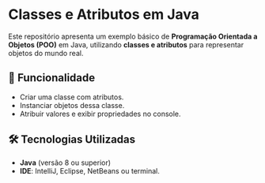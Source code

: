 # Classes e Atributos em Java

Este repositório apresenta um exemplo básico de **Programação Orientada a Objetos (POO)** em Java, utilizando **classes e atributos** para representar objetos do mundo real.

## 🚀 Funcionalidade
- Criar uma classe com atributos.
- Instanciar objetos dessa classe.
- Atribuir valores e exibir propriedades no console.

## 🛠️ Tecnologias Utilizadas
- **Java** (versão 8 ou superior)
- **IDE**: IntelliJ, Eclipse, NetBeans ou terminal.
